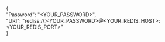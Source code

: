 {  
    "Password": "<YOUR_PASSWORD>",  
    "URI": "rediss://:<YOUR_PASSWORD>@<YOUR_REDIS_HOST>:<YOUR_REDIS_PORT>"  
}  


